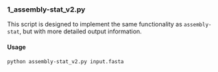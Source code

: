 ### 1_assembly-stat_v2.py

This script is designed to implement the same functionality as `assembly-stat`, but with more detailed output information. 

#### Usage

```shell
python assembly-stat_v2.py input.fasta
```

